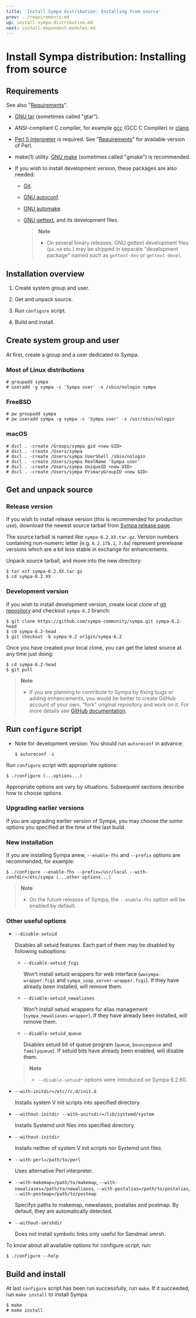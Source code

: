 ```yaml
---
title: 'Install Sympa distribution: Installing from source'
prev: ../requirements.md
up: install-sympa-distribution.md
next: install-dependent-modules.md
---
```


Install Sympa distribution: Installing from source
==================================================

Requirements
------------

See also "[Requirements](../requirements.md)".

  * [GNU tar](https://www.gnu.org/software/tar/) (sometimes called "gtar").

  * ANSI-compliant C compiler,
    for example [gcc](https://gcc.gnu.org/) (GCC C Compiler)
    or [clang](https://clang.llvm.org/).

  * [Perl 5 interpreter](https://www.perl.org/get.html) is required.
    See "[Requirements](../requirements.md)" for available version of Perl.

  * make(1) utility. [GNU make](https://www.gnu.org/software/make/)
    (sometimes called "gmake") is recommended.

  * If you wish to install development version, these packages are also
    needed:

      - [Git](https://git-scm.com/downloads).
      - [GNU autoconf](https://www.gnu.org/software/autoconf/).
      - [GNU automake](https://www.gnu.org/software/automake/).
      - [GNU gettext](https://www.gnu.org/software/gettext/), and its development
        files.

        > **Note**
        >
        >   * On several binary releases, GNU gettext development files
        >     (``po.m4`` etc.) may be shipped in separate "development package"
        >     named such as ``gettext-dev`` or ``gettext-devel``.

Installation overview
---------------------

  1. Create system group and user.

  2. Get and unpack source.

  3. Run ``configure`` script.

  4. Build and install.

Create system group and user
----------------------------

At first, create a group and a user dedicated to Sympa.

### Most of Linux distributions

```
# groupadd sympa
# useradd -g sympa -c 'Sympa user' -s /sbin/nologin sympa
```

### FreeBSD

```
# pw groupadd sympa
# pw useradd sympa -g sympa -c 'Sympa user' -s /usr/sbin/nologin
```

### macOS

```
# dscl . -create /Groups/sympa gid <new GID>
# dscl . -create /Users/sympa
# dscl . -create /Users/sympa UserShell /sbin/nologin
# dscl . -create /Users/sympa RealName 'Sympa user'
# dscl . -create /Users/sympa UniqueID <new UID>
# dscl . -create /Users/sympa PrimaryGroupID <new GID>
```

Get and unpack source
---------------------

### Release version

If you wish to install release version
(this is recommended for production use),
download the newest source tarball from
[Sympa release page](https://github.com/sympa-community/sympa/releases).

The source tarball is named like ``sympa-6.2.XX.tar.gz``.  Version numbers
containing non-numeric letter (e.g. ``6.2.17b.1``, ``7.0a``) represent
prerelease versions which are a bit less stable in exchange for enhancements.

Unpack source tarball, and move into the new directory:
```
$ tar xzf sympa-6.2.XX.tar.gz
$ cd sympa-6.2.XX
```

### Development version

If you wish to install development version, create local clone of
[git repository](https://github.com/sympa-community/sympa.git) and checkout
``sympa-6.2`` branch:
```
$ git clone https://github.com/sympa-community/sympa.git sympa-6.2-head
$ cd sympa-6.2-head
$ git checkout -b sympa-6.2 origin/sympa-6.2
```
Once you have created your local clone, you can get the latest source at any
time just doing:
```
$ cd sympa-6.2-head
$ git pull
```

> **Note**
>
>   * If you are planning to contribute to Sympa by fixing bugs or adding
>     enhancements, you would be better to create GitHub account of your own,
>     "fork" original repository and work on it.  For more details see
>     [GitHub documentation](https://help.github.com/articles/fork-a-repo/).

Run ``configure`` script
------------------------

  * Note for development version: You should run ``autoreconf`` in advance:
    ```
    $ autoreconf -i
    ```

Run ``configure`` script with appropriate options:
```
$ ./configure (...options...)
```

Appropriate options are vary by situations.
Subsequent sections describe how to choose options.

### Upgrading earlier versions

If you are upgrading earlier version of Sympa, you may choose _the same_ options you specified at the time of the last build.

### New installation

If you are installing Sympa anew, ``--enable-fhs`` and ``--prefix`` options are recommended, for example:
```
$ ./configure --enable-fhs --prefix=/usr/local --with-confdir=/etc/sympa (...other options...)
```

> **Note**
>
>   * On the future releases of Sympa, the ``--enable-fhs`` option will be
>     enabled by default.

### Other useful options

  - ``--disable-setuid``
  
    Disables all setuid features.  Each part of them may be disabled by
    following suboptions:

      - ``--disable-setuid_fcgi``

        Won't install setuid wrappers for web interface
        (``wwsympa-wrapper.fcgi`` and ``sympa_soap_server-wrapper.fcgi``).
        If they have already been installed, will remove them.

      - ``--disable-setuid_newaliases``

        Won't install setuid wrappers for alias management
        (``sympa_newaliases-wrapper``).
        If they have already been installed, will remove them.

      - ``--disable-setuid_queue``

        Disables setuid bit of queue program
        (``queue``, ``bouncequeue`` and ``familyqueue``).
        If setuid bits have already been enabled, will disable them.

    > **Note**
    >
    >   * ``--disable-setuid*`` options were introduced on Sympa 6.2.60.

  - ``--with-initdir=/etc/rc.d/init.d``

    Installs system V init scripts into specified directory.

  - ``--without-initdir --with-unitsdir=/lib/systemd/system``

    Installs Systemd unit files into specified directory.

  - ``--without-initdir``

    Installs neither of system V init scripts nor Systemd unit files.

  - ``--with-perl=/path/to/perl``

    Uses alternative Perl interpreter.

  - ``--with-makemap=/path/to/makemap``,
    ``--with-newaliases=/path/to/newaliases``,
    ``--with-postalias=/path/to/postalias``,
    ``--with-postmap=/path/to/postmap``

    Specifys paths to makemap, newaliases, postalias and postmap.
    By default, they are automatically detected.

  - ``--without-smrshdir``

    Does not install symbolic links only useful for Sendmail smrsh.

To know about all available options for configure script, run:
```
$ ./configure --help
```

Build and install
-----------------

At last ``configure`` script has been run successfully, run ``make``.
If it succeeded, run ``make install`` to install Sympa.
```
$ make
# make install
```

